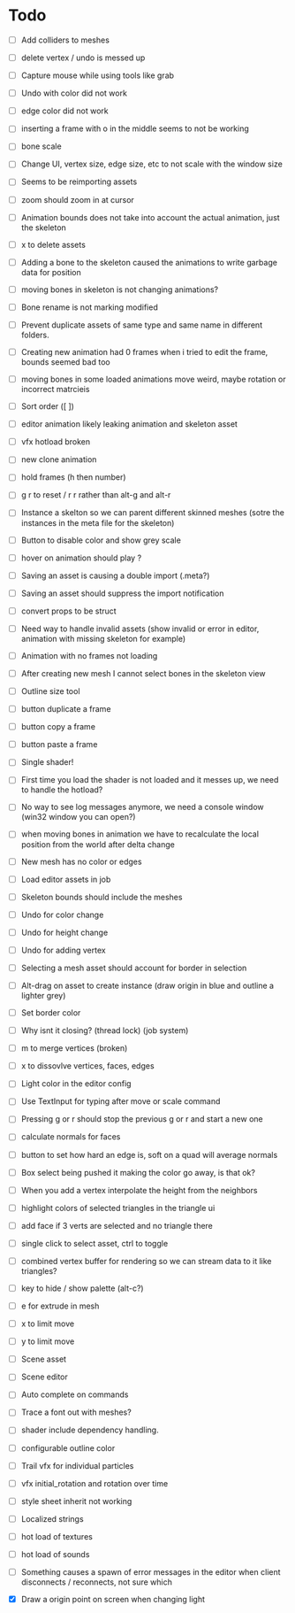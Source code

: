 # Todo

- [ ] Add colliders to meshes
- [ ] delete vertex / undo is messed up
- [ ] Capture mouse while using tools like grab
- [ ] Undo with color did not work
- [ ] edge color did not work
- [ ] inserting a frame with o in the middle seems to not be working
- [ ] bone scale
- [ ] Change UI, vertex size, edge size, etc to not scale with the window size
- [ ] Seems to be reimporting assets
- [ ] zoom should zoom in at cursor
- [ ] Animation bounds does not take into account the actual animation, just the skeleton
- [ ] x to delete assets

- [ ] Adding a bone to the skeleton caused the animations to write garbage data for position
- [ ] moving bones in skeleton is not changing animations?
- [ ] Bone rename is not marking modified
- [ ] Prevent duplicate assets of same type and same name in different folders.
- [ ] Creating new animation had 0 frames when i tried to edit the frame, bounds seemed bad too
- [ ] moving bones in some loaded animations move weird, maybe rotation or incorrect matrcieis
- [ ] Sort order ([ ])
- [ ] editor animation likely leaking animation and skeleton asset 
- [ ] vfx hotload broken
- [ ] new clone animation
- [ ] hold frames (h then number)
- [ ] g r to reset / r r rather than alt-g and alt-r
- [ ] Instance a skelton so we can parent different skinned meshes (sotre the instances in the meta file for the skeleton)
- [ ] Button to disable color and show grey scale
- [ ] hover on animation should play ?
- [ ] Saving an asset is causing a double import (.meta?)
- [ ] Saving an asset should suppress the import notification 
- [ ] convert props to be struct
- [ ] Need way to handle invalid assets (show invalid or error in editor, animation with missing skeleton for example)
- [ ] Animation with no frames not loading
- [ ] After creating new mesh I cannot select bones in the skeleton view
- [ ] Outline size tool
- [ ] button duplicate a frame
- [ ] button copy a frame
- [ ] button paste a frame
- [ ] Single shader!
- [ ] First time you load the shader is not loaded and it messes up, we need to handle the hotload?
- [ ] No way to see log messages anymore, we need a console window (win32 window you can open?)
- [ ] when moving bones in animation we have to recalculate the local position from the world after delta change
- [ ] New mesh has no color or edges
- [ ] Load editor assets in job
- [ ] Skeleton bounds should include the meshes
- [ ] Undo for color change
- [ ] Undo for height change
- [ ] Undo for adding vertex
- [ ] Selecting a mesh asset should account for border in selection
- [ ] Alt-drag on asset to create instance  (draw origin in blue and outline a lighter grey)
- [ ] Set border color
- [ ] Why isnt it closing? (thread lock) (job system)
- [ ] m to merge vertices (broken)
- [ ] x to dissovlve vertices, faces, edges
- [ ] Light color in the editor config
- [ ] Use TextInput for typing after move or scale command
- [ ] Pressing g or r should stop the previous g or r and start a new one
- [ ] calculate normals for faces
- [ ] button to set how hard an edge is, soft on a quad will average normals 
- [ ] Box select being pushed it making the color go away, is that ok?
- [ ] When you add a vertex interpolate the height from the neighbors
- [ ] highlight colors of selected triangles in the triangle ui
- [ ] add face if 3 verts are selected and no triangle there
- [ ] single click to select asset, ctrl to toggle
- [ ] combined vertex buffer for rendering so we can stream data to it like triangles?  
- [ ] key to hide / show palette (alt-c?)
- [ ] e for extrude in mesh
- [ ] x to limit move
- [ ] y to limit move
- [ ] Scene asset 
- [ ] Scene editor
- [ ] Auto complete on commands
- [ ] Trace a font out with meshes?
- [ ] shader include dependency handling.
- [ ] configurable outline color
- [ ] Trail vfx for individual particles
- [ ] vfx initial_rotation and rotation over time
- [ ] style sheet inherit not working
- [ ] Localized strings
- [ ] hot load of textures
- [ ] hot load of sounds
- [ ] Something causes a spawn of error messages in the editor when client disconnects / reconnects, not sure which
- [X] Draw a origin point on screen when changing light
